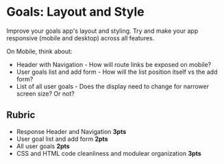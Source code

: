 # Goals: Layout and Style

Improve your goals app's layout and styling. Try and make your app responsive (mobile and desktop) across all features.

On Mobile, think about:

* Header with Navigation - How will route links be exposed on mobile?
* User goals list and add form - How will the list position itself vs the add form?
* List of all user goals - Does the display need to change for narrower screen size? Or not?

## Rubric

* Response Header and Navigation **3pts**
* User goal list and add form **2pts**
* All user goals **2pts**
* CSS and HTML code cleanliness and modulear organization **3pts**

